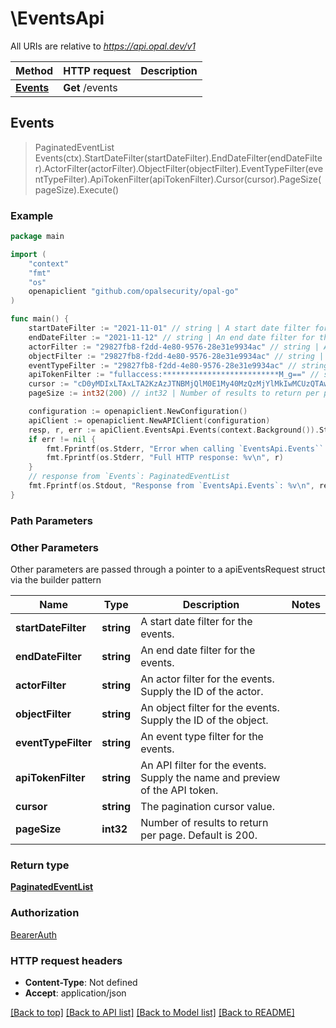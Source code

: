 # \EventsApi

All URIs are relative to *https://api.opal.dev/v1*

Method | HTTP request | Description
------------- | ------------- | -------------
[**Events**](EventsApi.md#Events) | **Get** /events | 



## Events

> PaginatedEventList Events(ctx).StartDateFilter(startDateFilter).EndDateFilter(endDateFilter).ActorFilter(actorFilter).ObjectFilter(objectFilter).EventTypeFilter(eventTypeFilter).ApiTokenFilter(apiTokenFilter).Cursor(cursor).PageSize(pageSize).Execute()





### Example

```go
package main

import (
    "context"
    "fmt"
    "os"
    openapiclient "github.com/opalsecurity/opal-go"
)

func main() {
    startDateFilter := "2021-11-01" // string | A start date filter for the events. (optional)
    endDateFilter := "2021-11-12" // string | An end date filter for the events. (optional)
    actorFilter := "29827fb8-f2dd-4e80-9576-28e31e9934ac" // string | An actor filter for the events. Supply the ID of the actor. (optional)
    objectFilter := "29827fb8-f2dd-4e80-9576-28e31e9934ac" // string | An object filter for the events. Supply the ID of the object. (optional)
    eventTypeFilter := "29827fb8-f2dd-4e80-9576-28e31e9934ac" // string | An event type filter for the events. (optional)
    apiTokenFilter := "fullaccess:**************************M_g==" // string | An API filter for the events. Supply the name and preview of the API token. (optional)
    cursor := "cD0yMDIxLTAxLTA2KzAzJTNBMjQlM0E1My40MzQzMjYlMkIwMCUzQTAw" // string | The pagination cursor value. (optional)
    pageSize := int32(200) // int32 | Number of results to return per page. Default is 200. (optional)

    configuration := openapiclient.NewConfiguration()
    apiClient := openapiclient.NewAPIClient(configuration)
    resp, r, err := apiClient.EventsApi.Events(context.Background()).StartDateFilter(startDateFilter).EndDateFilter(endDateFilter).ActorFilter(actorFilter).ObjectFilter(objectFilter).EventTypeFilter(eventTypeFilter).ApiTokenFilter(apiTokenFilter).Cursor(cursor).PageSize(pageSize).Execute()
    if err != nil {
        fmt.Fprintf(os.Stderr, "Error when calling `EventsApi.Events``: %v\n", err)
        fmt.Fprintf(os.Stderr, "Full HTTP response: %v\n", r)
    }
    // response from `Events`: PaginatedEventList
    fmt.Fprintf(os.Stdout, "Response from `EventsApi.Events`: %v\n", resp)
}
```

### Path Parameters



### Other Parameters

Other parameters are passed through a pointer to a apiEventsRequest struct via the builder pattern


Name | Type | Description  | Notes
------------- | ------------- | ------------- | -------------
 **startDateFilter** | **string** | A start date filter for the events. | 
 **endDateFilter** | **string** | An end date filter for the events. | 
 **actorFilter** | **string** | An actor filter for the events. Supply the ID of the actor. | 
 **objectFilter** | **string** | An object filter for the events. Supply the ID of the object. | 
 **eventTypeFilter** | **string** | An event type filter for the events. | 
 **apiTokenFilter** | **string** | An API filter for the events. Supply the name and preview of the API token. | 
 **cursor** | **string** | The pagination cursor value. | 
 **pageSize** | **int32** | Number of results to return per page. Default is 200. | 

### Return type

[**PaginatedEventList**](PaginatedEventList.md)

### Authorization

[BearerAuth](../README.md#BearerAuth)

### HTTP request headers

- **Content-Type**: Not defined
- **Accept**: application/json

[[Back to top]](#) [[Back to API list]](../README.md#documentation-for-api-endpoints)
[[Back to Model list]](../README.md#documentation-for-models)
[[Back to README]](../README.md)

